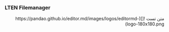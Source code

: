 ### LTEN Filemanager
<div dir="rtl">
متن تست
![](https://pandao.github.io/editor.md/images/logos/editormd-logo-180x180.png)

</div>

